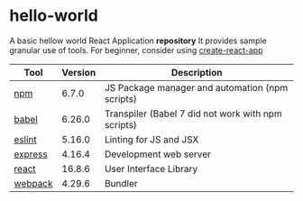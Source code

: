 # hello-world
A basic hellow world React Application **repository**
It provides sample granular use of tools. 
For beginner, consider using [create-react-app](https://reactjs.org/docs/create-a-new-react-app.html)

| Tool                               | Version | Description                                        |
| -----------------------------------|---------| ---------------------------------------------------|
| [npm](https://www.npmjs.com/)      | 6.7.0   | JS Package manager and automation (npm scripts)    |
| [babel](https://babeljs.io/)       | 6.26.0  | Transpiler (Babel 7 did not work with npm scripts) |
| [eslint](https://eslint.org/)      | 5.16.0  | Linting for JS and JSX                             |
| [express](https://expressjs.com/)  | 4.16.4  | Development web server                             |
| [react](https://reactjs.org)       | 16.8.6  | User Interface Library                             |
| [webpack](https://webpack.js.org/) | 4.29.6  | Bundler                                            |
 